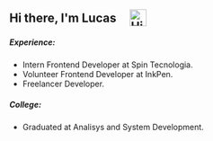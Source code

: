 <h2 style="display: flex; align-items: center;">
  Hi there, I'm Lucas
  <img src="https://github.com/LrAmaral/lramaral/assets/87763007/76120f72-3af5-43aa-84ee-6f4c2ba43e27" alt="Hi" width="30" height="30" style="margin-left: 24px;" />
</h2>

<h5>Experience:</h5>
<ul>
  <li>
    Intern Frontend Developer at Spin Tecnologia.
  </li>
  <li>
    Volunteer Frontend Developer at InkPen.
  </li>
  <li>
    Freelancer Developer.
  </li>
</ul>

<h5>College:</h5>
<ul>
 <li>
  Graduated at Analisys and System Development.
 </li>
</ul>
